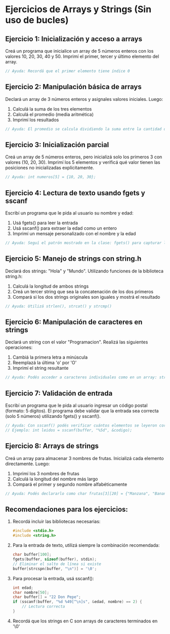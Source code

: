 # Ejercicios de Arrays y Strings (Sin uso de bucles)

## Ejercicio 1: Inicialización y acceso a arrays
Creá un programa que inicialice un array de 5 números enteros con los valores 10, 20, 30, 40 y 50. Imprimí el primer, tercer y último elemento del array.

```c
// Ayuda: Recordá que el primer elemento tiene índice 0
```

## Ejercicio 2: Manipulación básica de arrays
Declará un array de 3 números enteros y asignales valores iniciales. Luego:
1. Calculá la suma de los tres elementos
2. Calculá el promedio (media aritmética)
3. Imprimí los resultados

```c
// Ayuda: El promedio se calcula dividiendo la suma entre la cantidad de elementos
```

## Ejercicio 3: Inicialización parcial
Creá un array de 5 números enteros, pero inicializá solo los primeros 3 con valores (10, 20, 30). Imprimí los 5 elementos y verificá qué valor tienen las posiciones no inicializadas explícitamente.

```c
// Ayuda: int numeros[5] = {10, 20, 30};
```

## Ejercicio 4: Lectura de texto usando fgets y sscanf
Escribí un programa que le pida al usuario su nombre y edad:
1. Usá fgets() para leer la entrada
2. Usá sscanf() para extraer la edad como un entero
3. Imprimí un mensaje personalizado con el nombre y la edad

```c
// Ayuda: Seguí el patrón mostrado en la clase: fgets() para capturar la entrada y sscanf() para procesarla
```

## Ejercicio 5: Manejo de strings con string.h
Declará dos strings: "Hola" y "Mundo". Utilizando funciones de la biblioteca string.h:
1. Calculá la longitud de ambos strings
2. Creá un tercer string que sea la concatenación de los dos primeros
3. Compará si los dos strings originales son iguales y mostrá el resultado

```c
// Ayuda: Utilizá strlen(), strcat() y strcmp()
```

## Ejercicio 6: Manipulación de caracteres en strings
Declará un string con el valor "Programacion". Realizá las siguientes operaciones:
1. Cambiá la primera letra a minúscula
2. Reemplazá la última 'o' por 'O'
3. Imprimí el string resultante

```c
// Ayuda: Podés acceder a caracteres individuales como en un array: string[0] = 'p';
```

## Ejercicio 7: Validación de entrada
Escribí un programa que le pida al usuario ingresar un código postal (formato: 5 dígitos). El programa debe validar que la entrada sea correcta (solo 5 números) utilizando fgets() y sscanf().

```c
// Ayuda: Con sscanf() podés verificar cuántos elementos se leyeron correctamente
// Ejemplo: int leidos = sscanf(buffer, "%5d", &codigo);
```

## Ejercicio 8: Arrays de strings
Creá un array para almacenar 3 nombres de frutas. Inicializá cada elemento directamente. Luego:
1. Imprimí los 3 nombres de frutas
2. Calculá la longitud del nombre más largo
3. Compará el primer y segundo nombre alfabéticamente

```c
// Ayuda: Podés declararlo como char frutas[3][20] = {"Manzana", "Banana", "Uva"};
```

## Recomendaciones para los ejercicios:

1. Recordá incluir las bibliotecas necesarias:
   ```c
   #include <stdio.h>
   #include <string.h>
   ```

2. Para la entrada de texto, utilizá siempre la combinación recomendada:
   ```c
   char buffer[100];
   fgets(buffer, sizeof(buffer), stdin);
   // Eliminar el salto de línea si existe
   buffer[strcspn(buffer, "\n")] = '\0';
   ```

3. Para procesar la entrada, usá sscanf():
   ```c
   int edad;
   char nombre[50];
   char buffer[] = "22 Don Pepe";
   if (sscanf(buffer, "%d %49[^\n]s", &edad, nombre) == 2) {
       // Lectura correcta
   }
   ```

4. Recordá que los strings en C son arrays de caracteres terminados en '\0'